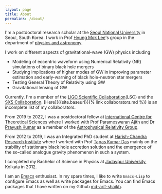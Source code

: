 ```yaml
---
layout: page
title: About
permalink: /about/
---
```


I'm a postdoctoral research scholar at the [Seoul National University](https://en.snu.ac.kr) in Seoul, South Korea. I work in Prof [Hyung Mok Lee](http://astro.snu.ac.kr/~hmlee/)'s group in the department of [physics and astronomy](https://physics.snu.ac.kr/en).

I work on different aspects of gravitational-wave (GW) physics including 
  - Modeling of eccentric waveform using Numerical Relativity (NR) simulations of binary black hole mergers
  - Studying implications of higher modes of GW in improving parameter estimation and early-warning of black hole-neutron star mergers
  - Testing General Theory of Relativity using GW
  - Gravitational lensing of GW

Currently, I'm a member of the [LIGO Scientific Collaboration](https://www.ligo.org/)(LSC) and the [SXS Collaboration](https://www.black-holes.org/). [Here]({{site.baseurl}}{% link collaborators.md %}) is an incomplete list of my collaborators.

From 2019 to 2022, I was a postdoctoral fellow at [International Centre for Theoretical Sciences](https://www.icts.res.in/) where I worked with Prof [Parameswaran Ajith](https://home.icts.res.in/~ajith/Home.html) and Dr [Prayush Kumar](https://www.icts.res.in/people/prayush-kumar) as a member of the [Astrophysical Relativity Group](https://www.icts.res.in/research/astrorel).

From 2012 to 2019, I was an Integrated PhD student at [Harish-Chandra Research Institute](http://www.hri.res.in) where I worked with Prof [Tapas Kumar Das](http://www.hri.res.in/~tapas/) mainly on the stability of stationary black hole accretion solution and the emergence of the so-called analogue gravity phenomenon in such a system.

I completed my Bachelor of Science in Physics at [Jadavpur University](http://www.jaduniv.edu.in/), Kolkata in 2012.

I am an [Emacs](https://www.gnu.org/software/emacs/) enthusiast. In my spare times, I like to write `Emacs-Lisp` to configure Emacs as well as write packages for Emacs. You can find Emacs packages that I have written on my Github [md-arif-shaikh](https://github.com/md-arif-shaikh).
